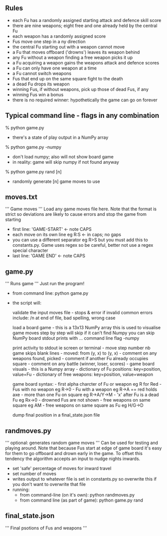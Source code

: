 Rules
--------------------------------------------------------------
- each Fu has a randomly assigned starting attack and defence skill score
- there are nine weapons; eight free and one already held by the central Fu
- each weapon has a randomly assigned score
- Fus move one step in a ny direction
- the central Fu starting out with a weapon cannot move 
- a Fu that moves offboard ('drowns') leaves its weapon behind
- any Fu without a weapon finding a free weapon picks it up
- a Fu acquiring a weapon gains the weapons attack and defence scores
- a Fu can only have one weapon at a time
- a Fu cannot switch weapons
- Fus that end up on the same square fight to the death
- a dead Fu drops its weapon
- winning Fus, if without weapons, pick up those of dead Fus, if any
- winning Fus win a bonus
- there is no required winner: hypothetically the game can go on forever


Typical command line - flags in any combination
--------------------------------------------------------------
% python game.py            
- there's a state of play output in a NumPy array

% python game.py -numpy     
- don't load numpy; also will not show board game
- in reality: game will skip numpy if not found anyway

% python game.py rand [n]
- randomly generate [n] game moves to use


moves.txt
--------------------------------------------------------------
''' Game moves '''
Load any game moves file here. Note that the format is strict so
deviations are likely to cause errors and stop the game from starting

- first line: 'GAME-START' <- note CAPS
- each move on its own line eg R:S <- in caps; no gaps
- you can use a different separator eg R>S but you must add this to
  constants.py. Game uses regex so be careful, better not use a
  regex special character
- last line: 'GAME END' <- note CAPS


game.py
--------------------------------------------------------------
''' Runs game '''
Just run the program!

- from command line: python game.py
- the script will:
  
  validate the input moves file - stops & error if invalid
      common errors include: /n at end of file, bad spelling,
      wrong case
  
  load a board game - this is a 13x13 NumPy array
      this is used to visualise game moves step by step
      will skip if it can't find Numpy
      you can skip NumPy board stdout prints with 
      	... command line flag -numpy
  
  print activity to stdout ie screen or terminal
      - move step number nb game skips blank lines
      - moved: from (y, x) to (y, x)
      - comment on any weapons found, picked
      - comment if another Fu already occupies square 
      - comment on any battle (winner, loser, scores)
      - game board visuals - this is a Numpy array
      - dictionary of Fu positions: key=position, value=Fu
      - dictionary of free weapons: key=position, value=weapon
  
  game board syntax:
      - first alpha charcter of Fu or weapon eg R for Red
      - Fus with no weapon eg R->0
      - Fu with a weapon eg R->A == red holds axe
      - more than one Fu on square eg R->A/Y->M
      - 'x' after Fu is a dead Fu eg Rx->0
      - drowned Fus are not shown
      - free weapons on same square eg AM
      - free weapons on same square as Fu eg H/G->D
  
  dump final position in a final_state.json file 


randmoves.py
--------------------------------------------------------------
''' optional: generates random game moves '''
Can be used for testing and playing around. Note that because
Fus start at edge of game board it's easy for them to go
offboard and drown early in the game. To offset this tendency
the algorithm accepts an input to nudge nights inwards.

- set 'safe' percentage of moves for inward travel
- set number of moves
- writes output to whatever file is set in constants.py
  so overwrite this if you don't want to overwrite that file
- running:
  - from command-line (on it's own): python randmoves.py
  - from command line (as part of game): python game.py rand


final_state.json
--------------------------------------------------------------
''' Final psotions of Fus and weapons '''

